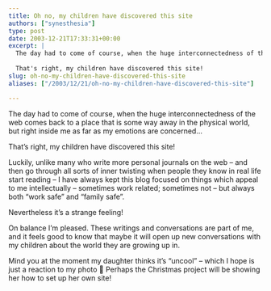```yaml
---
title: Oh no, my children have discovered this site
authors: ["synesthesia"]
type: post
date: 2003-12-21T17:33:31+00:00
excerpt: |
  The day had to come of course, when the huge interconnectedness of the web comes back to a place that is a hundred miles away in the physical world, but right inside me as far as my emotions are concerned...
  
  That's right, my children have discovered this site!
slug: oh-no-my-children-have-discovered-this-site 
aliases: ["/2003/12/21/oh-no-my-children-have-discovered-this-site"]

---
```

The day had to come of course, when the huge interconnectedness of the web comes back to a place that is some way away in the physical world, but right inside me as far as my emotions are concerned&#8230;

That&#8217;s right, my children have discovered this site!

Luckily, unlike many who write more personal journals on the web &#8211; and then go through all sorts of inner twisting when people they know in real life start reading &#8211; I have always kept this blog focused on things which appeal to me intellectually &#8211; sometimes work related; sometimes not &#8211; but always both &#8220;work safe&#8221; and &#8220;family safe&#8221;.

Nevertheless it&#8217;s a strange feeling! 

On balance I&#8217;m pleased. These writings and conversations are part of me, and it feels good to know that maybe it will open up new conversations with my children about the world they are growing up in. 

Mind you at the moment my daughter thinks it&#8217;s &#8220;uncool&#8221; &#8211; which I hope is just a reaction to my photo 🙂 Perhaps the Christmas project will be showing her how to set up her own site!